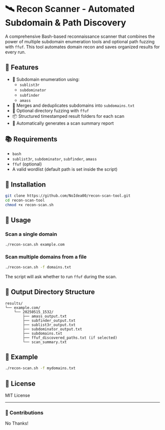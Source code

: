 # 🛰️ Recon Scanner - Automated Subdomain & Path Discovery

A comprehensive Bash-based reconnaissance scanner that combines the power of multiple subdomain enumeration tools and optional path fuzzing with `ffuf`. This tool automates domain recon and saves organized results for every run.

## 🔧 Features

- 🔎 Subdomain enumeration using:
  - `sublist3r`
  - `subdominator`
  - `subfinder`
  - `amass`
- 📁 Merges and deduplicates subdomains into `subdomains.txt`
- 🚀 Optional directory fuzzing with `ffuf`
- 📦 Structured timestamped result folders for each scan
- 📝 Automatically generates a scan summary report

## 📚 Requirements

- `bash`
- `sublist3r`, `subdominator`, `subfinder`, `amass`
- `ffuf` (optional)
- A valid wordlist (default path is set inside the script)

## 💾 Installation

```bash
git clone https://github.com/NoIdea00/recon-scan-tool.git
cd recon-scan-tool
chmod +x recon-scan.sh
```

## 🚀 Usage

### Scan a single domain
```bash
./recon-scan.sh example.com
```

### Scan multiple domains from a file
```bash
./recon-scan.sh -f domains.txt
```

The script will ask whether to run `ffuf` during the scan.

## 📂 Output Directory Structure

```
results/
└── example.com/
    └── 20250515_1532/
        ├── amass_output.txt
        ├── subfinder_output.txt
        ├── sublist3r_output.txt
        ├── subdominator_output.txt
        ├── subdomains.txt
        ├── ffuf_discovered_paths.txt (if selected)
        └── scan_summary.txt
```

## 🧪 Example

```bash
./recon-scan.sh -f mydomains.txt
```

## 📃 License

MIT License

---

### 🙌 Contributions

No Thanks!

